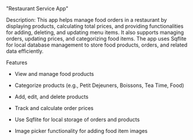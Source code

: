 "Restaurant Service App"

Description: This app helps manage food orders in a restaurant by displaying products, calculating total prices, and providing functionalities for adding, deleting, and updating menu items. It also supports managing orders, updating prices, and categorizing food items. The app uses Sqflite for local database management to store food products, orders, and related data efficiently.

Features

- View and manage food products

- Categorize products (e.g., Petit Dejeuners, Boissons, Tea Time, Food)

- Add, edit, and delete products

- Track and calculate order prices

- Use Sqflite for local storage of orders and products

- Image picker functionality for adding food item images
